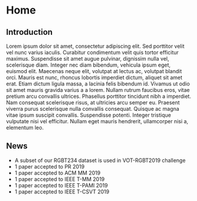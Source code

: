 # Home

## Introduction
Lorem ipsum dolor sit amet, consectetur adipiscing elit. Sed porttitor velit vel nunc varius iaculis. Curabitur condimentum velit quis tortor efficitur maximus. Suspendisse sit amet augue pulvinar, dignissim nulla vel, scelerisque diam. Integer nec diam bibendum, vehicula ipsum eget, euismod elit. Maecenas neque elit, volutpat at lectus ac, volutpat blandit orci. Mauris est nunc, rhoncus lobortis imperdiet dictum, aliquet sit amet erat. Etiam dictum ligula massa, a lacinia felis bibendum id. Vivamus ut odio sit amet mauris gravida varius a a lorem. Nullam rutrum faucibus eros, vitae pretium arcu convallis ultrices. Phasellus porttitor tincidunt nibh a imperdiet. Nam consequat scelerisque risus, at ultricies arcu semper eu. Praesent viverra purus scelerisque nulla convallis consequat. Quisque ac magna vitae ipsum suscipit convallis. Suspendisse potenti. Integer tristique vulputate nisi vel efficitur. Nullam eget mauris hendrerit, ullamcorper nisi a, elementum leo.

## News
- A subset of our RGBT234 dataset is used in VOT-RGBT2019 challenge
- 1 paper accepted to PR 2019
- 1 paper accepted to ACM MM 2019
- 1 paper accepted to IEEE T-MM 2019
- 1 paper accepted to IEEE T-PAMI 2019
- 1 paper accepted to IEEE T-CSVT 2019